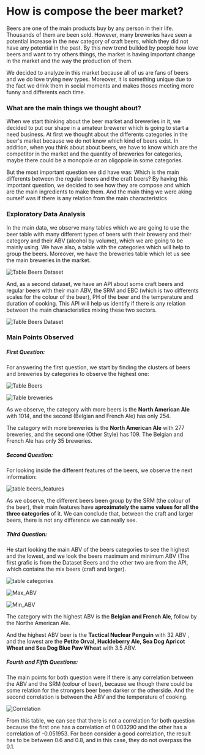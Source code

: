 
# How is compose the beer market?

Beers are one of the main products buy by any person in their life. Thousands of them are been sold. However, many breweries have seen a potential increase in the new category of craft beers, which they did not have any potential in the past. By this new trend builded by people how love beers and want to try others things, the market is having important change in the market and the way the production of them.

We decided to analyze in this market because all of us are fans of beers and we do love trying new types. Moreover, it is something unique due to the fact we drink them in social moments and makes thoses meeting more funny and differents each time.


### What are the main things we thought about?
 
When we start thinking about the beer market and breweries in it, we decided to put our shape in a amateur brewerer which is going to start a need business. At first we thought about the differents categories in the beer's market because we do not know which kind of beers exist. In addition, when you think about about beers, we have to know which are the competitor in the market and the quantity of breweries for categories, maybe there could be a monopole or an oligopole in some categories. 

But the most important question we did have was: Which is the main differents between the regular beers and the craft beers?
By having this important question, we decided to see how they are compose and which are the main ingredients to make them. And the main thing we were aking ourself was if there is any relation from the main characteristics 



### Exploratory Data Analysis

In the main data, we observe many tables which we are going to use the beer table with many different types of beers with their brewery and their category and their ABV (alcohol by volume), which we are going to be mainly using. We have also, a table with the categories which will help to group the beers. Moreover, we have the breweries table which let us see the main breweries in the market. 


![Table Beers Dataset](https://github.com/rubenmartinezlorente/Project-Week-3-Data-Thieves/blob/master/your-project/NEW_DATA/images_jupyter/beers_dataset.png)




And, as a second dataset, we have an API about some craft beers and regular beers with their main ABV, the SRM and EBC (which is two differents scales for the colour of the beer), PH of the beer and the temperature and duration of cooking. This API will help us identify if there is any relation between the main characteristics mixing these two sectors.




![Table Beers Dataset](https://github.com/rubenmartinezlorente/Project-Week-3-Data-Thieves/blob/master/your-project/NEW_DATA/images_jupyter/API_Structure.png)


### Main Points Observed

##### First Question:

For answering the first question, we start by finding the clusters of beers and breweries by categories to observe the highest one:

![Table Beers](https://github.com/rubenmartinezlorente/Project-Week-3-Data-Thieves/blob/master/your-project/NEW_DATA/images_jupyter/Num_beers.png)



![Table breweries](https://github.com/rubenmartinezlorente/Project-Week-3-Data-Thieves/blob/master/your-project/NEW_DATA/images_jupyter/Num_breweries.png)



As we observe, the category with more beers is the **North American Ale** with 1014, and the second (Belgian and French Ale) has only 254.

The category with more breweries is the **North American Ale** with 277 breweries, and the second one (Other Style) has 109. The Belgian and French Ale has only 35 breweries.



##### Second Question:

For looking inside the different features of the beers, we observe the next information: 

![table beers_features](https://github.com/rubenmartinezlorente/Project-Week-3-Data-Thieves/blob/master/your-project/NEW_DATA/Tableau/images/categories_beers.png)


As we observe, the different beers been group by the SRM (the colour of the beer), their main features have **aproximately the same values for all the three categories** of it. We can conclude that, between the craft and larger beers, there is not any difference we can really see. 


##### Third Question:

He start looking the main ABV of the beers categories to see the highest and the lowest, and we look the beers maximum and minimum ABV (The first grafic is from the Dataset Beers and the other two are from the API, which contains the mix beers (craft and larger).

![table categories](https://github.com/rubenmartinezlorente/Project-Week-3-Data-Thieves/blob/master/your-project/NEW_DATA/Tableau/images/categories_beers.png)

![Max_ABV](https://github.com/rubenmartinezlorente/Project-Week-3-Data-Thieves/blob/master/your-project/NEW_DATA/Tableau/images/abv_max_beers.png)


![Min_ABV](https://github.com/rubenmartinezlorente/Project-Week-3-Data-Thieves/blob/master/your-project/NEW_DATA/Tableau/images/abv_min_beers.png)

The category with the highest ABV is the **Belgian and French Ale**, follow by the Northe American Ale.

And the highest ABV beer is the **Tactical Nuclear Penguin** with 32 ABV , and the lowest are the **Petite Orval, Huckleberry Ale, Sea Dog Apricot Wheat and Sea Dog Blue Paw Wheat** with 3.5 ABV.


##### Fourth and Fifth Questions:

The main points for both question were if there is any correlation between the ABV and the SRM (colour of beer), because we though there could be some relation for the strongers beer been darker or the otherside. And the second correlation is between the ABV and the temperature of cooking.

![Correlation](https://github.com/rubenmartinezlorente/Project-Week-3-Data-Thieves/blob/master/your-project/NEW_DATA/images_jupyter/correlation.png)


From this table, we can see that there is not a correlation for both question because the first one has a correlation of 0.003290 and the other has a correlation of -0.051953. For been consider a good correlation, the result has to be between 0.6 and 0.8, and in this case, they do not overpass the 0.1.









